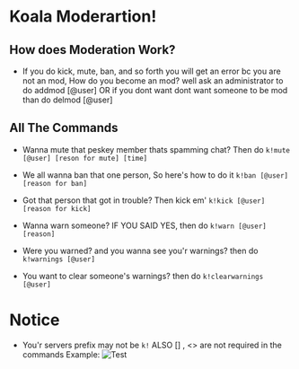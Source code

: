 # Koala Moderartion!

## How does Moderation Work?
- If you do kick, mute, ban, and so forth you will get an error bc you are not an mod, How do you become an mod? well ask an administrator to do addmod [@user] OR if you dont want dont want someone to be mod than do delmod [@user]

## All The Commands

- Wanna mute that peskey member thats spamming chat? Then do ```k!mute [@user] [reson for mute] [time]```

- We all wanna ban that one person, So here's how to do it ```k!ban [@user] [reason for ban]```

- Got that person that got in trouble? Then kick em' ```k!kick [@user] [reason for kick]```

- Wanna warn someone? IF YOU SAID YES, then do ```k!warn [@user] [reason]```

- Were you warned? and you wanna see you'r warnings? then do ```k!warnings [@user]```

- You want to clear someone's warnings? then do ```k!clearwarnings [@user]```












# Notice 
- You'r servers prefix may not be `k!` ALSO  [] , <> are not required in the commands Example: ![Test](https://tea.wheres-my-ta.co/gZy15.png)
